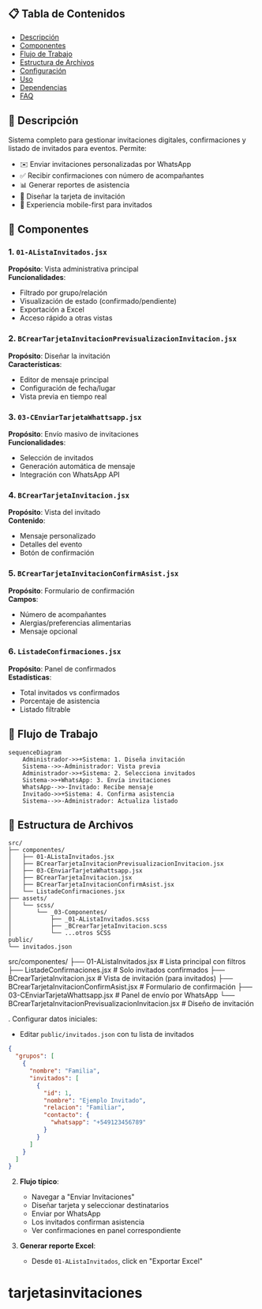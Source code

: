 

## 📋 Tabla de Contenidos
- [Descripción](#-descripción)
- [Componentes](#-componentes)
- [Flujo de Trabajo](#-flujo-de-trabajo)
- [Estructura de Archivos](#-estructura-de-archivos)
- [Configuración](#-configuración)
- [Uso](#-uso)
- [Dependencias](#-dependencias)
- [FAQ](#-faq)

## 🌟 Descripción
Sistema completo para gestionar invitaciones digitales, confirmaciones y listado de invitados para eventos. Permite:

- ✉️ Enviar invitaciones personalizadas por WhatsApp
- ✅ Recibir confirmaciones con número de acompañantes
- 📊 Generar reportes de asistencia
- 🎨 Diseñar la tarjeta de invitación
- 📱 Experiencia mobile-first para invitados

## 🧩 Componentes

### 1. `01-AListaInvitados.jsx`
**Propósito**: Vista administrativa principal  
**Funcionalidades**:
- Filtrado por grupo/relación
- Visualización de estado (confirmado/pendiente)
- Exportación a Excel
- Acceso rápido a otras vistas

### 2. `BCrearTarjetaInvitacionPrevisualizacionInvitacion.jsx`
**Propósito**: Diseñar la invitación  
**Características**:
- Editor de mensaje principal
- Configuración de fecha/lugar
- Vista previa en tiempo real

### 3. `03-CEnviarTarjetaWhattsapp.jsx`
**Propósito**: Envío masivo de invitaciones  
**Funcionalidades**:
- Selección de invitados
- Generación automática de mensaje
- Integración con WhatsApp API

### 4. `BCrearTarjetaInvitacion.jsx`
**Propósito**: Vista del invitado  
**Contenido**:
- Mensaje personalizado
- Detalles del evento
- Botón de confirmación

### 5. `BCrearTarjetaInvitacionConfirmAsist.jsx`
**Propósito**: Formulario de confirmación  
**Campos**:
- Número de acompañantes
- Alergias/preferencias alimentarias
- Mensaje opcional

### 6. `ListadeConfirmaciones.jsx`
**Propósito**: Panel de confirmados  
**Estadísticas**:
- Total invitados vs confirmados
- Porcentaje de asistencia
- Listado filtrable

## 🔄 Flujo de Trabajo

```mermaid
sequenceDiagram
    Administrador->>+Sistema: 1. Diseña invitación
    Sistema-->>-Administrador: Vista previa
    Administrador->>+Sistema: 2. Selecciona invitados
    Sistema->>+WhatsApp: 3. Envía invitaciones
    WhatsApp-->>-Invitado: Recibe mensaje
    Invitado->>+Sistema: 4. Confirma asistencia
    Sistema-->>-Administrador: Actualiza listado
```

## 📂 Estructura de Archivos

```
src/
├── componentes/
│   ├── 01-AListaInvitados.jsx
│   ├── BCrearTarjetaInvitacionPrevisualizacionInvitacion.jsx
│   ├── 03-CEnviarTarjetaWhattsapp.jsx
│   ├── BCrearTarjetaInvitacion.jsx
│   ├── BCrearTarjetaInvitacionConfirmAsist.jsx
│   └── ListadeConfirmaciones.jsx
├── assets/
│   └── scss/
│       └── _03-Componentes/
│           ├── _01-AListaInvitados.scss
│           ├── _BCrearTarjetaInvitacion.scss
│           └── ...otros SCSS
public/
└── invitados.json
```

src/componentes/
├── 01-AListaInvitados.jsx          # Lista principal con filtros
├── ListadeConfirmaciones.jsx   # Solo invitados confirmados
├── BCrearTarjetaInvitacion.jsx       # Vista de invitación (para invitados)
├── BCrearTarjetaInvitacionConfirmAsist.jsx  # Formulario de confirmación
├── 03-CEnviarTarjetaWhattsapp.jsx # Panel de envío por WhatsApp
└── BCrearTarjetaInvitacionPrevisualizacionInvitacion.jsx # Diseño de invitación




. Configurar datos iniciales:
   - Editar `public/invitados.json` con tu lista de invitados
   ```json
   {
     "grupos": [
       {
         "nombre": "Familia",
         "invitados": [
           {
             "id": 1,
             "nombre": "Ejemplo Invitado",
             "relacion": "Familiar",
             "contacto": {
               "whatsapp": "+549123456789"
             }
           }
         ]
       }
     ]
   }
   ```

2. **Flujo típico**:
     - Navegar a "Enviar Invitaciones"
   - Diseñar tarjeta y seleccionar destinatarios
   - Enviar por WhatsApp
   - Los invitados confirman asistencia
   - Ver confirmaciones en panel correspondiente

3. **Generar reporte Excel**:
   - Desde `01-AListaInvitados`, click en "Exportar Excel"


# tarjetasinvitaciones
